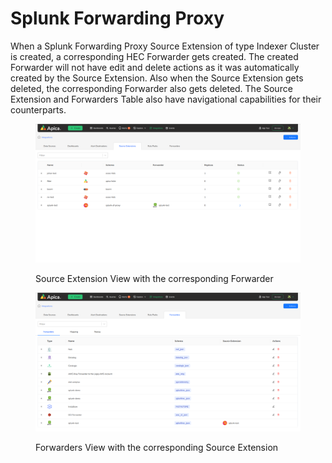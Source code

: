 # Splunk Forwarding Proxy

When a Splunk Forwarding Proxy Source Extension of type Indexer Cluster is created, a corresponding HEC Forwarder gets created. The created Forwarder will not have edit and delete actions as it was automatically created by the Source Extension. Also when the Source Extension gets deleted, the corresponding Forwarder also gets deleted. The Source Extension and Forwarders Table also have navigational capabilities for their counterparts.

<figure><img src="../../.gitbook/assets/image (2) (1) (1) (1).png" alt=""><figcaption><p>Source Extension View with the corresponding Forwarder</p></figcaption></figure>

<figure><img src="../../.gitbook/assets/image (1) (1) (1) (1) (1) (1).png" alt=""><figcaption><p>Forwarders View with the corresponding Source Extension</p></figcaption></figure>
